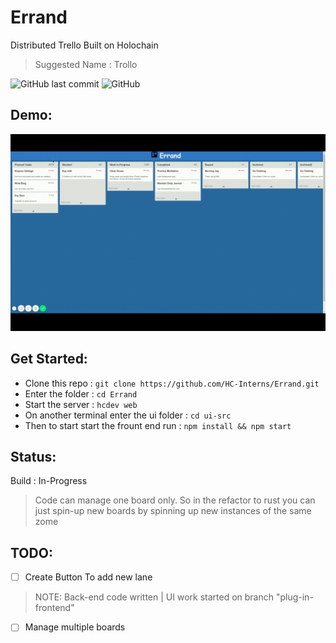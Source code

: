 # Errand

Distributed Trello Built on Holochain
> Suggested Name : Trollo

![GitHub last commit](https://img.shields.io/github/last-commit/HC-Interns/Trollo.svg)
![GitHub](https://img.shields.io/github/license/HC-Interns/Trollo.svg)

## Demo:

![CreatePost](Errand.gif)


## Get Started:

- Clone this repo : `git clone https://github.com/HC-Interns/Errand.git`
- Enter the folder : `cd Errand`
- Start the server : `hcdev web`
- On another terminal enter the ui folder : `cd ui-src`
- Then to start start the frount end run : `npm install && npm start`

## Status:
Build : In-Progress
> Code can manage one board only. So in the refactor to rust you can just spin-up new boards by spinning up new instances of the same zome

## TODO:

- [ ] Create Button To add new lane
> NOTE: Back-end code written | UI work started on branch "plug-in-frontend"

 - [ ] Manage multiple boards
